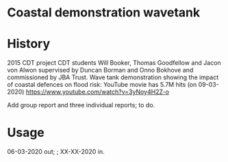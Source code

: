 # Coastal demonstration wavetank

# History
2015 CDT project CDT students Will Booker, Thomas Goodfellow and Jacon von Alwon supervised by Duncan Borman and Onno Bokhove and commissioned by JBA Trust. Wave tank demonstration showing the impact of coastal defences on flood risk: YouTube movie has 5.7M hits (on 09-03-2020) https://www.youtube.com/watch?v=3yNoy4H2Z-o

Add group report and three individual reports; to do.

# Usage
06-03-2020 out; <used where>; XX-XX-2020 in.


